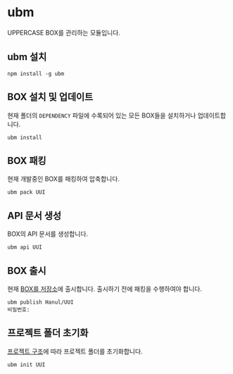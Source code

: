 # ubm
UPPERCASE BOX를 관리하는 모듈입니다.

## ubm 설치
```
npm install -g ubm
```

## BOX 설치 및 업데이트
현재 폴더의 `DEPENDENCY` 파일에 수록되어 있는 모든 BOX들을 설치하거나 업데이트합니다.
```
ubm install
```

## BOX 패킹
현재 개발중인 BOX를 패킹하여 압축합니다.
```
ubm pack UUI
```

## API 문서 생성
BOX의 API 문서를 생성합니다.
```
ubm api UUI
```

## BOX 출시
현재 [BOX를 저장소](http://box.uppercase.io)에 출시합니다. 출시하기 전에 패킹을 수행하여야 합니다.
```
ubm publish Hanul/UUI
비밀번호: 
```

## 프로젝트 폴더 초기화
[프로젝트 구조](https://github.com/Hanul/UPPERCASE/blob/master/DOC/GUIDE/CREATE_PROJECT.md)에 따라 프로젝트 폴더를 초기화합니다.
```
ubm init UUI
```